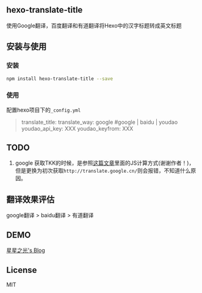 ## hexo-translate-title
使用Google翻译，百度翻译和有道翻译将Hexo中的汉字标题转成英文标题

## 安装与使用

### 安装
```bash
npm install hexo-translate-title --save
```
### 使用
配置hexo项目下的`_config.yml`

> translate_title:
>  	translate_way: google    #google | baidu | youdao
>  	youdao_api_key: XXX
>  	youdao_keyfrom: XXX

## TODO
1. google 获取TKK的时候，是参照[这篇文章](http://blog.csdn.net/life169/article/details/52153929)里面的JS计算方式(谢谢作者！)，但是更换为初次获取`http://translate.google.cn/`则会报错，不知道什么原因。

## 翻译效果评估
google翻译 > baidu翻译 > 有道翻译

## DEMO
[星星之光's Blog](https://cometlj.github.io)

## License
MIT
